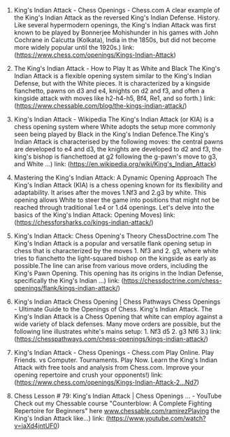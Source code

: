 ---
---
1. King's Indian Attack - Chess Openings - Chess.com
A clear example of the King's Indian Attack as the reversed King's Indian Defense. History. Like several hypermodern openings, the King's Indian Attack was first known to be played by Bonnerjee Mohishunder in his games with John Cochrane in Calcutta (Kolkata), India in the 1850s, but did not become more widely popular until the 1920s.)
link: (https://www.chess.com/openings/Kings-Indian-Attack)


2. The King's Indian Attack - How to Play It as White and Black
The King's Indian Attack is a flexible opening system similar to the King's Indian Defense, but with the White pieces. It is characterized by a kingside fianchetto, pawns on d3 and e4, knights on d2 and f3, and often a kingside attack with moves like h2-h4-h5, Bf4, Re1, and so forth.)
link: (https://www.chessable.com/blog/the-kings-indian-attack/)


3. King's Indian Attack - Wikipedia
The King's Indian Attack (or KIA) is a chess opening system where White adopts the setup more commonly seen being played by Black in the King's Indian Defence.The King's Indian Attack is characterised by the following moves: the central pawns are developed to e4 and d3, the knights are developed to d2 and f3, the king's bishop is fianchettoed at g2 following the g-pawn's move to g3, and White ...)
link: (https://en.wikipedia.org/wiki/King's_Indian_Attack)


4. Mastering the King's Indian Attack: A Dynamic Opening Approach
The King's Indian Attack (KIA) is a chess opening known for its flexibility and adaptability. It arises after the moves 1.Nf3 and 2.g3 by white. This opening allows White to steer the game into positions that might not be reached through traditional 1.e4 or 1.d4 openings. Let's delve into the basics of the King's Indian Attack: Opening Moves)
link: (https://chessforsharks.co/kings-indian-attack/)


5. King's Indian Attack: Chess Opening's Theory ChessDoctrine.com
The King's Indian Attack is a popular and versatile flank opening setup in chess that is characterized by the moves 1. Nf3 and 2. g3, where white tries to fianchetto the light-squared bishop on the kingside as early as possible.The line can arise from various move orders, including the King's Pawn Opening. This opening has its origins in the Indian Defense, specifically the King's Indian ...)
link: (https://chessdoctrine.com/chess-openings/flank/kings-indian-attack/)


6. King's Indian Attack Chess Opening | Chess Pathways
Chess Openings - Ultimate Guide to the Openings of Chess. King's Indian Attack. The King's Indian Attack is a Chess Opening that white can employ against a wide variety of black defenses. Many move orders are possible, but the following line illustrates white's mains setup: 1. Nf3 d5 2. g3 Nf6 3.)
link: (https://chesspathways.com/chess-openings/kings-indian-attack/)


7. King's Indian Attack - Chess Openings - Chess.com
Play Online. Play Friends. vs Computer. Tournaments. Play Now. Learn the King's Indian Attack with free tools and analysis from Chess.com. Improve your opening repertoire and crush your opponents!)
link: (https://www.chess.com/openings/Kings-Indian-Attack-2...Nd7)


8. Chess Lesson # 79: King's Indian Attack | Chess Openings ... - YouTube
Check out my Chessable course "Counterblow: A Complete Fighting Repertoire for Beginners" here www.chessable.com/ramirezPlaying the King's Indian Attack like...)
link: (https://www.youtube.com/watch?v=iaXd4jntUF0)


